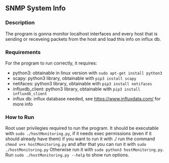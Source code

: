 ## SNMP System Info

### Description
The program is gonna monitor localhost interfaces and every host that is sending or receveing packets from the host and load this info on influx db.

### Requirements
For the program to run correctly, it requires:
- python3: obtainable in linux version with `sudo apt-get install python3`
- scapy: python3 library, obtainable with `pip3 install scapy`
- netifaces: python3 library, obtainable with `pip3 install netifaces`
- influxdb_client: python3 library, obtainable with `pip3 install influxdb_client`
- influx db: influx database needed, see https://www.influxdata.com/ for more info

### How to Run
Root user privilegies required to run the program.
It should be executable with `sudo ./hostMonitoring.py`, if it needs exec permissions (even if it should already have them) if you want to run it with ./ run the command `chmod u+x hostMonitoring.py` and after that you can run it with `sudo ./hostMonitoring.py`
Otherwise run it with `sudo python3 hostMonitoring.py`.
Run `sudo ./hostMonitoring.py --help` to show run options.
